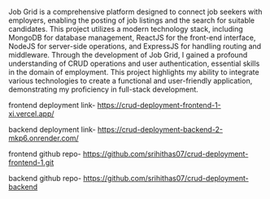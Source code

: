 Job Grid is a comprehensive platform designed to connect job seekers with employers, enabling the posting of job listings and the search for suitable candidates. This project utilizes a modern technology stack, including MongoDB for database management, ReactJS for the front-end interface, NodeJS for server-side operations, and ExpressJS for handling routing and middleware. Through the development of Job Grid, I gained a profound understanding of CRUD operations and user authentication, essential skills in the domain of employment. This project highlights my ability to integrate various technologies to create a functional and user-friendly application, demonstrating my proficiency in full-stack development.

frontend deployment link-  https://crud-deployment-frontend-1-xi.vercel.app/

backend deployment link- https://crud-deployment-backend-2-mkp6.onrender.com/

frontend github repo- https://github.com/srihithas07/crud-deployment-frontend-1.git

backend github repo- https://github.com/srihithas07/crud-deployment-backend

